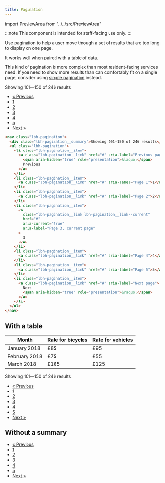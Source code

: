 ```yaml
---
title: Pagination
---
```


import PreviewArea from "../../src/PreviewArea"

:::note
This component is intended for staff-facing use only.
:::

Use pagination to help a user move through a set of results that are too long to display on one page.

It works well when paired with a table of data.

This kind of pagination is more complex than most resident-facing services need. If you need to show more results than can comfortably fit on a single page, consider using [simple pagination](/components/simple-pagination) instead.

<PreviewArea>
<nav className="lbh-pagination">
  <div className="lbh-pagination__summary">Showing 101—150 of 246 results</div>
  <ul class="lbh-pagination__list">
    <li className="lbh-pagination__item">
    <a className="lbh-pagination__link" href="#" aria-label="Previous page">
      <span aria-hidden="true" role="presentation">&laquo;</span> Previous
    </a>
    </li>
    <li className="lbh-pagination__item">
    <a className="lbh-pagination__link" href="#" aria-label="Page 1">1</a></li>
    <li className="lbh-pagination__item">
    <a className="lbh-pagination__link" href="#" aria-label="Page 2">2</a></li>
    <li className="lbh-pagination__item">
    <a className="lbh-pagination__link lbh-pagination__link--current" href="#" aria-current="true" aria-label="Page 3, current page">3</a></li>
    <li className="lbh-pagination__item">
    <a className="lbh-pagination__link" href="#" aria-label="Page 4">4</a></li>
    <li className="lbh-pagination__item">
    <a className="lbh-pagination__link" href="#" aria-label="Page 5">5</a></li>
    <li className="lbh-pagination__item">
    <a className="lbh-pagination__link" href="#" aria-label="Next page">
    Next <span aria-hidden="true" role="presentation">&raquo;</span>
    </a>
    </li>
  </ul>
</nav>
</PreviewArea>

```html
<nav class="lbh-pagination">
  <div class="lbh-pagination__summary">Showing 101—150 of 246 results</div>
  <ul class="lbh-pagination">
    <li class="lbh-pagination__item">
      <a class="lbh-pagination__link" href="#" aria-label="Previous page">
        <span aria-hidden="true" role="presentation">&laquo;</span>
        Previous
      </a>
    </li>
    <li class="lbh-pagination__item">
      <a class="lbh-pagination__link" href="#" aria-label="Page 1">1</a>
    </li>
    <li class="lbh-pagination__item">
      <a class="lbh-pagination__link" href="#" aria-label="Page 2">2</a>
    </li>
    <li class="lbh-pagination__item">
      <a
        class="lbh-pagination__link lbh-pagination__link--current"
        href="#"
        aria-current="true"
        aria-label="Page 3, current page"
      >
        3
      </a>
    </li>
    <li class="lbh-pagination__item">
      <a class="lbh-pagination__link" href="#" aria-label="Page 4">4</a>
    </li>
    <li class="lbh-pagination__item">
      <a class="lbh-pagination__link" href="#" aria-label="Page 5">5</a>
    </li>
    <li class="lbh-pagination__item">
      <a class="lbh-pagination__link" href="#" aria-label="Next page">
        Next
        <span aria-hidden="true" role="presentation">&raquo;</span>
      </a>
    </li>
  </ul>
</nav>
```

## With a table

<PreviewArea>
<table class="govuk-table lbh-table">
  <thead class="govuk-table__head">
    <tr class="govuk-table__row">
      <th scope="col" class="govuk-table__header">Month</th>
      <th scope="col" class="govuk-table__header govuk-table__header--numeric">Rate for bicycles</th>
      <th scope="col" class="govuk-table__header govuk-table__header--numeric">Rate for vehicles</th>
    </tr>
  </thead>
  <tbody class="govuk-table__body">
        <tr class="govuk-table__row">
          <td class="govuk-table__cell">January 2018</td>
          <td class="govuk-table__cell govuk-table__cell--numeric">£85</td>
          <td class="govuk-table__cell govuk-table__cell--numeric">£95</td>
        </tr>
        <tr class="govuk-table__row">
          <td class="govuk-table__cell">February 2018</td>
          <td class="govuk-table__cell govuk-table__cell--numeric">£75</td>
          <td class="govuk-table__cell govuk-table__cell--numeric">£55</td>
        </tr>
        <tr class="govuk-table__row">
          <td class="govuk-table__cell">March 2018</td>
          <td class="govuk-table__cell govuk-table__cell--numeric">£165</td>
          <td class="govuk-table__cell govuk-table__cell--numeric">£125</td>
        </tr>
  </tbody>
</table>

<nav className="lbh-pagination">
  <div className="lbh-pagination__summary">Showing 101—150 of 246 results</div>
  <ul class="lbh-pagination__list">
    <li className="lbh-pagination__item">
    <a className="lbh-pagination__link" href="#" aria-label="Previous page"><span aria-hidden="true" role="presentation">&laquo;</span> Previous</a></li>
    <li className="lbh-pagination__item">
    <a className="lbh-pagination__link" href="#" aria-label="Page 1">1</a></li>
    <li className="lbh-pagination__item">
    <a className="lbh-pagination__link" href="#" aria-label="Page 2">2</a></li>
    <li className="lbh-pagination__item">
    <a className="lbh-pagination__link lbh-pagination__link--current" href="#" aria-current="true" aria-label="Page 3, current page">3</a></li>
    <li className="lbh-pagination__item">
    <a className="lbh-pagination__link" href="#" aria-label="Page 4">4</a></li>
    <li className="lbh-pagination__item">
    <a className="lbh-pagination__link" href="#" aria-label="Page 5">5</a></li>
    <li className="lbh-pagination__item">
    <a className="lbh-pagination__link" href="#" aria-label="Next page">Next <span aria-hidden="true" role="presentation">&raquo;</span></a></li>
  </ul>
</nav>
</PreviewArea>

## Without a summary

<PreviewArea>
<nav className="lbh-pagination">
  <ul class="lbh-pagination__list">
    <li className="lbh-pagination__item">
    <a className="lbh-pagination__link" href="#" aria-label="Previous page"><span aria-hidden="true" role="presentation">&laquo;</span> Previous</a></li>
    <li className="lbh-pagination__item">
    <a className="lbh-pagination__link" href="#" aria-label="Page 1">1</a></li>
    <li className="lbh-pagination__item">
    <a className="lbh-pagination__link" href="#" aria-label="Page 2">2</a></li>
    <li className="lbh-pagination__item">
    <a className="lbh-pagination__link lbh-pagination__link--current" href="#" aria-current="true" aria-label="Page 3, current page">3</a></li>
    <li className="lbh-pagination__item">
    <a className="lbh-pagination__link" href="#" aria-label="Page 4">4</a></li>
    <li className="lbh-pagination__item">
    <a className="lbh-pagination__link" href="#" aria-label="Page 5">5</a></li>
    <li className="lbh-pagination__item">
    <a className="lbh-pagination__link" href="#" aria-label="Next page">Next <span aria-hidden="true" role="presentation">&raquo;</span></a></li>
  </ul>
</nav>
</PreviewArea>

